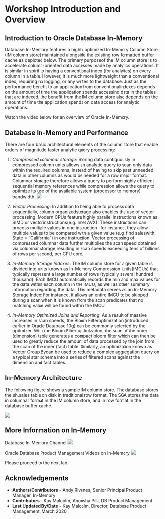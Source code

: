 # Workshop Introduction and Overview #

## Introduction to Oracle Database In-Memory ##
Database In-Memory features a highly optimized In-Memory Column Store (IM column store) maintained alongside the existing row formatted buffer cache as depicted below. The primary purposeof the IM column store is to accelerate column-oriented data accesses made by analytics operations. It is similar in spirit to having a conventional index (for analytics) on every column in a table. However, it is much more lightweight than a conventional index, requiring no logging, or any writes to the database. Just as the performance benefit to an application from conventionalindexes depends on the amount of time the application spends accessing data in the tables that are indexed, the benefit from the IM column store also depends on the amount of time the application spends on data access for analytic operations. 

Watch the video below for an overview of Oracle In-Memory.

[](youtube:JGM1taVRZHs)

## Database In-Memory and Performance

There are four basic architectural elements of the column store that enable orders of magnitude faster analytic query processing:  

1. *Compressed columnar storage*: Storing data contiguously in compressed column units allows an analytic query to scan only data within the required columns, instead of having to skip past unneeded data in other columns as would be needed for a row major format. Columnar storage therefore allows a query to perform highly efficient sequential memory references while compression allows the query to optimize its use of the available system (processor to memory) bandwidth. 
   ![](./images/DBIM.png " ") 

2. *Vector Processing*: In addition to being able to process data sequentially, column organizedstorage also enables the use of vector processing. Modern CPUs feature highly parallel instructions known as SIMD or vectorinstructions(e.g. Intel AVX). These instructions can process multiple values in one instruction –for instance, they allow multiple values to be compared with a given value (e.g. find saleswith State = “California”) in one instruction. Vector processing of compressed columnar data further multiplies the scan speed obtained via columnar storage,resulting in scan speeds exceeding tens of billions of rows per second, per CPU core. 
   
3. *In-Memory Storage Indexes*: The IM column store for a given table is divided into units known as In-Memory Compression Units(IMCUs) that typically represent a large number of rows (typically several hundred thousand). Each IMCU automatically records the min and max values for the data within each column in the IMCU, as well as other summary information regarding the data. This metadata serves as an In-Memory Storage Index:  For instance, it allows an entire IMCU to be skipped during a scan when it is known from the scan predicates that no matching value will be found within the IMCU. 
   
4. *In-Memory Optimized Joins and Reporting*: As a result of massive increases in scan speeds, the Bloom Filteroptimization (introduced earlier in Oracle Database 10g) can be commonly selected by the optimizer. With the Bloom Filter optimization, the scan of the outer (dimension) table generates a compact bloom filter which can then be used to greatly reduce the amount of data processed by the join from the scan of the inner (fact) table. Similarly, an optimization known as Vector Group Bycan be used to reduce a complex aggregation query on a typical star schema into a series of filtered scans against the dimension and fact tables.

## In-Memory Architecture

The following figure shows a sample IM column store. The database stores the sh.sales table on disk in traditional row format. The SGA stores the data in columnar format in the IM column store, and in row format in the database buffer cache. 

![](./images/arch.png " ") 

## More Information on In-Memory

Database In-Memory Channel
<a href="https://www.youtube.com/channel/UCSYHgTG68nrHa5aTGfFH4pA">![](./images/inmem.png " ") </a>

Oracle Database Product Management Videos on In-Memory
<a href="https://www.youtube.com/channel/UCr6mzwq_gcdsefQWBI72wIQ/search?query=in-memory">![](./images/youtube.png " ") </a>

Please proceed to the next lab.

## Acknowledgements

- **Authors/Contributors** - Andy Rivenes, Senior Principal Product Manager, In-Memory
- **Contributors** - Kay Malcolm, Anoosha Pilli, DB Product Management
- **Last Updated By/Date** - Kay Malcolm, Director, Database Product Management, March 2020

